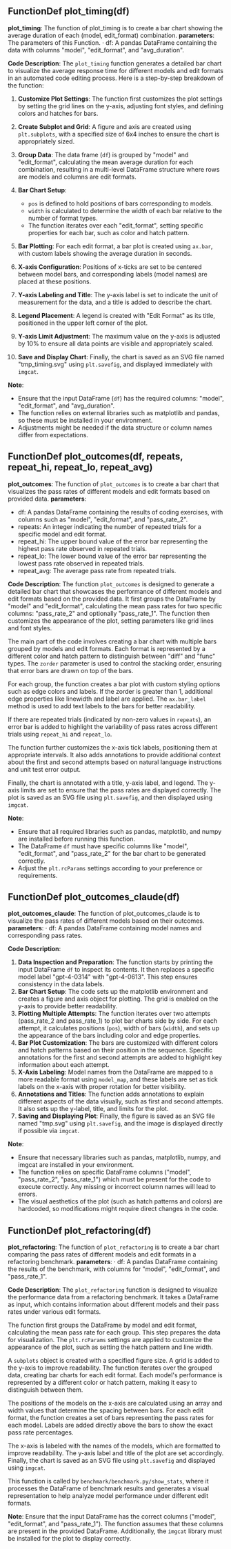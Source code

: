 ## FunctionDef plot_timing(df)
**plot_timing**: The function of plot_timing is to create a bar chart showing the average duration of each (model, edit_format) combination.
**parameters**: The parameters of this Function.
· df: A pandas DataFrame containing the data with columns "model", "edit_format", and "avg_duration".

**Code Description**: 
The `plot_timing` function generates a detailed bar chart to visualize the average response time for different models and edit formats in an automated code editing process. Here is a step-by-step breakdown of the function:

1. **Customize Plot Settings**: The function first customizes the plot settings by setting the grid lines on the y-axis, adjusting font styles, and defining colors and hatches for bars.

2. **Create Subplot and Grid**: A figure and axis are created using `plt.subplots`, with a specified size of 6x4 inches to ensure the chart is appropriately sized.

3. **Group Data**: The data frame (`df`) is grouped by "model" and "edit_format", calculating the mean average duration for each combination, resulting in a multi-level DataFrame structure where rows are models and columns are edit formats.

4. **Bar Chart Setup**: 
   - `pos` is defined to hold positions of bars corresponding to models.
   - `width` is calculated to determine the width of each bar relative to the number of format types.
   - The function iterates over each "edit_format", setting specific properties for each bar, such as color and hatch pattern.

5. **Bar Plotting**: For each edit format, a bar plot is created using `ax.bar`, with custom labels showing the average duration in seconds.

6. **X-axis Configuration**: Positions of x-ticks are set to be centered between model bars, and corresponding labels (model names) are placed at these positions.

7. **Y-axis Labeling and Title**: The y-axis label is set to indicate the unit of measurement for the data, and a title is added to describe the chart.

8. **Legend Placement**: A legend is created with "Edit Format" as its title, positioned in the upper left corner of the plot.

9. **Y-axis Limit Adjustment**: The maximum value on the y-axis is adjusted by 10% to ensure all data points are visible and appropriately scaled.

10. **Save and Display Chart**: Finally, the chart is saved as an SVG file named "tmp_timing.svg" using `plt.savefig`, and displayed immediately with `imgcat`.

**Note**: 
- Ensure that the input DataFrame (`df`) has the required columns: "model", "edit_format", and "avg_duration".
- The function relies on external libraries such as matplotlib and pandas, so these must be installed in your environment.
- Adjustments might be needed if the data structure or column names differ from expectations.
## FunctionDef plot_outcomes(df, repeats, repeat_hi, repeat_lo, repeat_avg)
**plot_outcomes**: The function of `plot_outcomes` is to create a bar chart that visualizes the pass rates of different models and edit formats based on provided data.
**parameters**:
- df: A pandas DataFrame containing the results of coding exercises, with columns such as "model", "edit_format", and "pass_rate_2".
- repeats: An integer indicating the number of repeated trials for a specific model and edit format.
- repeat_hi: The upper bound value of the error bar representing the highest pass rate observed in repeated trials.
- repeat_lo: The lower bound value of the error bar representing the lowest pass rate observed in repeated trials.
- repeat_avg: The average pass rate from repeated trials.

**Code Description**: 
The function `plot_outcomes` is designed to generate a detailed bar chart that showcases the performance of different models and edit formats based on the provided data. It first groups the DataFrame by "model" and "edit_format", calculating the mean pass rates for two specific columns: "pass_rate_2" and optionally "pass_rate_1". The function then customizes the appearance of the plot, setting parameters like grid lines and font styles.

The main part of the code involves creating a bar chart with multiple bars grouped by models and edit formats. Each format is represented by a different color and hatch pattern to distinguish between "diff" and "func" types. The `zorder` parameter is used to control the stacking order, ensuring that error bars are drawn on top of the bars.

For each group, the function creates a bar plot with custom styling options such as edge colors and labels. If the zorder is greater than 1, additional edge properties like linewidth and label are applied. The `ax.bar_label` method is used to add text labels to the bars for better readability.

If there are repeated trials (indicated by non-zero values in `repeats`), an error bar is added to highlight the variability of pass rates across different trials using `repeat_hi` and `repeat_lo`.

The function further customizes the x-axis tick labels, positioning them at appropriate intervals. It also adds annotations to provide additional context about the first and second attempts based on natural language instructions and unit test error output.

Finally, the chart is annotated with a title, y-axis label, and legend. The y-axis limits are set to ensure that the pass rates are displayed correctly. The plot is saved as an SVG file using `plt.savefig`, and then displayed using `imgcat`.

**Note**: 
- Ensure that all required libraries such as pandas, matplotlib, and numpy are installed before running this function.
- The DataFrame `df` must have specific columns like "model", "edit_format", and "pass_rate_2" for the bar chart to be generated correctly.
- Adjust the `plt.rcParams` settings according to your preference or requirements.
## FunctionDef plot_outcomes_claude(df)
**plot_outcomes_claude**: The function of plot_outcomes_claude is to visualize the pass rates of different models based on their outcomes.
**parameters**: 
· df: A pandas DataFrame containing model names and corresponding pass rates.

**Code Description**: 
1. **Data Inspection and Preparation**: The function starts by printing the input DataFrame `df` to inspect its contents. It then replaces a specific model label "gpt-4-0314" with "gpt-4-0613". This step ensures consistency in the data labels.
2. **Bar Chart Setup**: The code sets up the matplotlib environment and creates a figure and axis object for plotting. The grid is enabled on the y-axis to provide better readability.
3. **Plotting Multiple Attempts**: The function iterates over two attempts (pass_rate_2 and pass_rate_1) to plot bar charts side by side. For each attempt, it calculates positions (`pos`), width of bars (`width`), and sets up the appearance of the bars including color and edge properties.
4. **Bar Plot Customization**: The bars are customized with different colors and hatch patterns based on their position in the sequence. Specific annotations for the first and second attempts are added to highlight key information about each attempt.
5. **X-Axis Labeling**: Model names from the DataFrame are mapped to a more readable format using `model_map`, and these labels are set as tick labels on the x-axis with proper rotation for better visibility.
6. **Annotations and Titles**: The function adds annotations to explain different aspects of the data visually, such as first and second attempts. It also sets up the y-label, title, and limits for the plot.
7. **Saving and Displaying Plot**: Finally, the figure is saved as an SVG file named "tmp.svg" using `plt.savefig`, and the image is displayed directly if possible via `imgcat`.

**Note**: 
- Ensure that necessary libraries such as pandas, matplotlib, numpy, and imgcat are installed in your environment.
- The function relies on specific DataFrame columns ("model", "pass_rate_2", "pass_rate_1") which must be present for the code to execute correctly. Any missing or incorrect column names will lead to errors.
- The visual aesthetics of the plot (such as hatch patterns and colors) are hardcoded, so modifications might require direct changes in the code.
## FunctionDef plot_refactoring(df)
**plot_refactoring**: The function of `plot_refactoring` is to create a bar chart comparing the pass rates of different models and edit formats in a refactoring benchmark.
**parameters**: 
· df: A pandas DataFrame containing the results of the benchmark, with columns for "model", "edit_format", and "pass_rate_1".

**Code Description**: The `plot_refactoring` function is designed to visualize the performance data from a refactoring benchmark. It takes a DataFrame as input, which contains information about different models and their pass rates under various edit formats.

The function first groups the DataFrame by model and edit format, calculating the mean pass rate for each group. This step prepares the data for visualization. The `plt.rcParams` settings are applied to customize the appearance of the plot, such as setting the hatch pattern and line width.

A `subplots` object is created with a specified figure size. A grid is added to the y-axis to improve readability. The function iterates over the grouped data, creating bar charts for each edit format. Each model's performance is represented by a different color or hatch pattern, making it easy to distinguish between them.

The positions of the models on the x-axis are calculated using an array and width values that determine the spacing between bars. For each edit format, the function creates a set of bars representing the pass rates for each model. Labels are added directly above the bars to show the exact pass rate percentages.

The x-axis is labeled with the names of the models, which are formatted to improve readability. The y-axis label and title of the plot are set accordingly. Finally, the chart is saved as an SVG file using `plt.savefig` and displayed using `imgcat`.

This function is called by `benchmark/benchmark.py/show_stats`, where it processes the DataFrame of benchmark results and generates a visual representation to help analyze model performance under different edit formats.

**Note**: Ensure that the input DataFrame has the correct columns ("model", "edit_format", and "pass_rate_1"). The function assumes that these columns are present in the provided DataFrame. Additionally, the `imgcat` library must be installed for the plot to display correctly.
